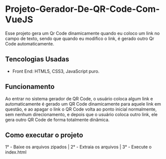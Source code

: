 # Projeto-Gerador-De-QR-Code-Com-VueJS
  Esse projeto gera um Qr Code dinamicamente quando eu coloco um link no campo de texto, sendo que quando eu modifico o link, é gerado outro Qr Code automaticamente.

## Tencologias Usadas
  - Front End: HTML5, CSS3, JavaScript puro.

## Funcionamento
  Ao entrar no sistema gerador de QR Code, o usuário coloca algum link e automaticamente é gerado um QR Code dinamicamente para aquele link em questão, e ao apagar o link
o QR Code volta ao ponto inicial normalmente, sem nenhum direcionamento, e depois que o usuário coloca outro link, ele gera outro QR Code de forma totalmente dinâmica.

## Como executar o projeto
1° - Baixe os arquivos zipados | 2° - Extraia os arquivos | 3° - Execute o index.html

